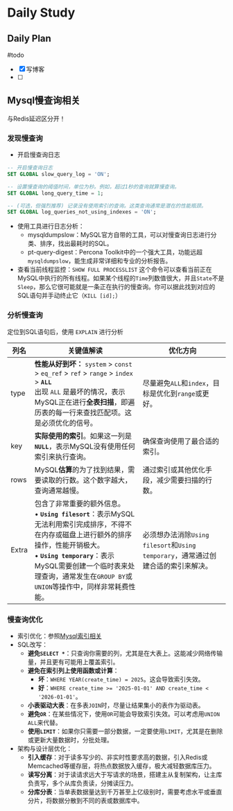 # Daily Study
## Daily Plan
#todo
- [x] 写博客
- [ ] 
## Mysql慢查询相关
与Redis延迟区分开！
### 发现慢查询
- 开启慢查询日志
```sql
-- 开启慢查询日志
SET GLOBAL slow_query_log = 'ON';

-- 设置慢查询的阈值时间，单位为秒。例如，超过1秒的查询就算慢查询。
SET GLOBAL long_query_time = 1;

-- (可选，但强烈推荐) 记录没有使用索引的查询。这类查询通常是潜在的性能瓶颈。
SET GLOBAL log_queries_not_using_indexes = 'ON';
```
- 使用工具进行日志分析：
	- mysqldumpslow：MySQL官方自带的工具，可以对慢查询日志进行分类、排序，找出最耗时的SQL。
	- pt-query-digest：Percona Toolkit中的一个强大工具，功能远超`mysqldumpslow`，能生成非常详细和专业的分析报告。
- 查看当前线程监控：`SHOW FULL PROCESSLIST` 这个命令可以查看当前正在MySQL中执行的所有线程。如果某个线程的`Time`列数值很大，并且`State`不是`Sleep`，那么它很可能就是一条正在执行的慢查询。你可以据此找到对应的SQL语句并手动终止它（`KILL [id];`）

### 分析慢查询
定位到SQL语句后，使用 `EXPLAIN` 进行分析

| 列名    | 关键值解读                                                                                                                                                                        | 优化方向                                                      |
| ----- | ---------------------------------------------------------------------------------------------------------------------------------------------------------------------------- | --------------------------------------------------------- |
| type  | **性能从好到坏：** `system` > `const` > `eq_ref` > `ref` > `range` > `index` > **`ALL`** <br>出现 `ALL` 是最坏的情况，表示MySQL正在进行**全表扫描**，即遍历表的每一行来查找匹配项。这是必须优化的信号。                          | 尽量避免`ALL`和`index`，目标是优化到`range`或更好。                       |
| key   | **实际使用的索引**。如果这一列是 **`NULL`**，表示MySQL没有使用任何索引来执行查询。                                                                                                                          | 确保查询使用了最合适的索引。                                            |
| rows  | MySQL**估算**的为了找到结果，需要读取的行数。这个数字越大，查询通常越慢。                                                                                                                                    | 通过索引或其他优化手段，减少需要扫描的行数。                                    |
| Extra | 包含了非常重要的额外信息。<br>• **`Using filesort`**：表示MySQL无法利用索引完成排序，不得不在内存或磁盘上进行额外的排序操作，性能开销极大。<br>• **`Using temporary`**：表示MySQL需要创建一个临时表来处理查询，通常发生在`GROUP BY`或`UNION`等操作中，同样非常耗费性能。 | 必须想办法消除`Using filesort`和`Using temporary`，通常通过创建合适的索引来解决。 |
### 慢查询优化
- 索引优化：参照[Mysql索引相关](2025-05-20.md#Mysql索引相关)
- SQL改写：
	- **避免`SELECT *`**：只查询你需要的列，尤其是在大表上。这能减少网络传输量，并且更有可能用上覆盖索引。
	- **避免在索引列上使用函数或计算**：
	    - **坏**：`WHERE YEAR(create_time) = 2025`。这会导致索引失效。
	    - **好**：`WHERE create_time >= '2025-01-01' AND create_time < '2026-01-01'`。
	- **小表驱动大表**：在多表`JOIN`时，尽量让结果集小的表作为驱动表。
	- **避免`OR`**：在某些情况下，使用`OR`可能会导致索引失效。可以考虑用`UNION ALL`来代替。
	- **使用`LIMIT`**：如果你只需要一部分数据，一定要使用`LIMIT`，尤其是在删除或更新大量数据时，分批处理。
- 架构与设计层优化：
	- **引入缓存**：对于读多写少的、非实时性要求高的数据，引入Redis或Memcached等缓存层，将热点数据放入缓存，极大减轻数据库压力。
	- **读写分离**：对于读请求远大于写请求的场景，搭建主从复制架构，让主库负责写，多个从库负责读，分摊读压力。
	- **分库分表**：当单表数据量达到千万甚至上亿级别时，需要考虑水平或垂直分片，将数据分散到不同的表或数据库中。
